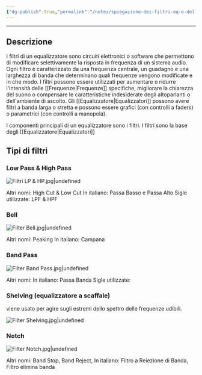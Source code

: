 ```yaml
---
{"dg-publish":true,"permalink":"/notes/spiegazione-dei-filtri-eq-e-delle-loro-funzioni/"}
---
```


---
## Descrizione

I filtri di un equalizzatore sono circuiti elettronici o software che permettono di modificare selettivamente la risposta in frequenza di un sistema audio. Ogni filtro è caratterizzato da una frequenza centrale, un guadagno e una larghezza di banda che determinano quali frequenze vengono modificate e in che modo. I filtri possono essere utilizzati per aumentare o ridurre l'intensità delle [[Frequenze\|Frequenze]] specifiche, migliorare la chiarezza del suono o compensare le caratteristiche indesiderate degli altoparlanti o dell'ambiente di ascolto. Gli [[Equalizzatore\|Equalizzatori]] possono avere filtri a banda larga o stretta e possono essere grafici (con controlli a faders) o parametrici (con controlli a manopola).

I componenti principali di un equalizzatore sono i filtri. I filtri sono la base degli [[Equalizzatore\|Equalizzatori]]

## Tipi di filtri

### Low Pass & High Pass

![Filtri LP & HP.jpg|undefined](/img/user/Assets/Attachments/Filtri%20LP%20&%20HP.jpg)

Altri nomi: High Cut & Low Cut 
In italiano: Passa Basso e Passa Alto
Sigle utilizzate: LPF & HPF


### Bell

![Filter Bell.jpg|undefined](/img/user/Assets/Attachments/Filter%20Bell.jpg)

Altri nomi: Peaking
In italiano: Campana


### Band Pass

![Filter Band Pass.jpg|undefined](/img/user/Assets/Attachments/Filter%20Band%20Pass.jpg)

Altri nomi:
In italiano: Passa Banda
Sigle utilizzate:


### Shelving (equalizzatore a scaffale)

viene usato per agire sugli estremi dello spettro delle frequenze udibili.

![Filter Shelving.jpg|undefined](/img/user/Assets/Attachments/Filter%20Shelving.jpg)

### Notch

![Filter Notch.jpg|undefined](/img/user/Assets/Attachments/Filter%20Notch.jpg)

Altri nomi: Band Stop, Band Reject, 
In italiano: Filtro a Reiezione di Banda, Filtro elimina banda




